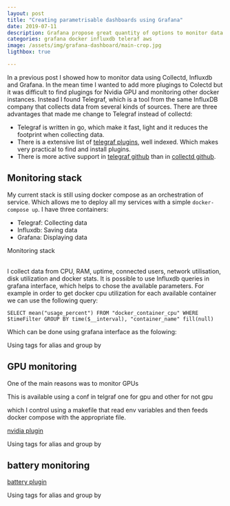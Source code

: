 ```yaml
---
layout: post
title: "Creating parametrisable dashboards using Grafana"
date: 2019-07-11
description: Grafana propose great quantity of options to monitor data. This posts shows how to build plots using parameters form queries.
categories: grafana docker influxdb teleraf aws
image: /assets/img/grafana-dashboard/main-crop.jpg
ligthbox: true

---
```


In a previous post I showed how to monitor data using Collectd, Influxdb and Grafana. 
In the mean time I wanted to add more plugings to Colectd but it was difficult
to find plugings for Nvidia GPU and monitoring other docker instances. 
Instead I found Telegraf, which is a tool from the same InfluxDB company that collects data from several kinds of sources.
There are three advantages that made me change to Telegraf instead of collectd:
* Telegraf is written in go, which make it fast, light and it reduces the footprint when collecting data.
* There is a extensive list of [telegraf plugins](https://github.com/influxdata/telegraf/tree/master/plugins/inputs), well indexed. Which makes very practical to find and install plugins.
* There is more active support in [telegraf github](https://github.com/influxdata/telegraf) than in [collectd github](https://github.com/collectd/collectd).

## Monitoring stack

My current stack is still using docker compose as an orchestration of service.
Which allows me to deploy all my services with a simple `docker-compose up`. I
have three containers:
* Telegraf: Collecting data
* Influxdb: Saving data
* Grafana: Displaying data


<amp-image-lightbox id="lightbox1"
  layout="nodisplay"></amp-image-lightbox>
<amp-img on="tap:lightbox1"
  role="button"
  tabindex="0"
  aria-describedby="imageDescription2"
  alt="Picture of a dog"
  title="Picture of a dog, view in lightbox"
  src="/assets/img/grafana-dashboard/main.jpg"
  layout="intrinsic"
  width="1106"
  height="729"></amp-img>
<div id="imageDescription2">
  Monitoring stack
</div>
<br>

I collect data from CPU, RAM, uptime, connected users, network utilisation, disk utilization and docker stats.
It is possible to use Influxdb queries in grafana interface, which helps to chose the available parameters. 
For example in order to get docker cpu utilization for each available container we can use the following query:

`SELECT mean("usage_percent") FROM "docker_container_cpu" WHERE $timeFilter GROUP BY time($__interval), "container_name" fill(null)`

Which can be done using grafana interface as the folowing:

<amp-image-lightbox id="lightbox1"
  layout="nodisplay"></amp-image-lightbox>
<amp-img on="tap:lightbox1"
  role="button"
  tabindex="0"
  aria-describedby="imageDescription2"
  alt="Picture of a dog"
  title="Picture of a dog, view in lightbox"
  src="/assets/img/grafana-dashboard/tag3.jpg"
  layout="intrinsic"
  width="1320"
  height="567"></amp-img>
<div id="imageDescription2">
  Using tags for alias and group by 
</div>


## GPU monitoring

One of the main reasons was to monitor GPUs

This is available using a conf in telgraf
one for gpu and other for not gpu

which I control using a makefile that read env variables and then feeds docker compose with the appropriate file.

[nvidia plugin](https://github.com/influxdata/telegraf/tree/master/plugins/inputs/nvidia_smi)


<amp-image-lightbox id="lightbox1"
  layout="nodisplay"></amp-image-lightbox>
<amp-img on="tap:lightbox1"
  role="button"
  tabindex="0"
  aria-describedby="imageDescription2"
  alt="Picture of a dog"
  title="Picture of a dog, view in lightbox"
  src="/assets/img/grafana-dashboard/nvidia.jpg"
  layout="intrinsic"
  width="1270"
  height="367"></amp-img>
<div id="imageDescription2">
  Using tags for alias and group by 
</div>

## battery monitoring

[battery plugin](https://dev.sigpipe.me/dashie/telegraf-plugins)


<amp-image-lightbox id="lightbox1"
  layout="nodisplay"></amp-image-lightbox>
<amp-img on="tap:lightbox1"
  role="button"
  tabindex="0"
  aria-describedby="imageDescription2"
  alt="Picture of a dog"
  title="Picture of a dog, view in lightbox"
  src="/assets/img/grafana-dashboard/battery.jpg"
  layout="intrinsic"
  width="1283"
  height="316"></amp-img>
<div id="imageDescription2">
  Using tags for alias and group by 
</div>
